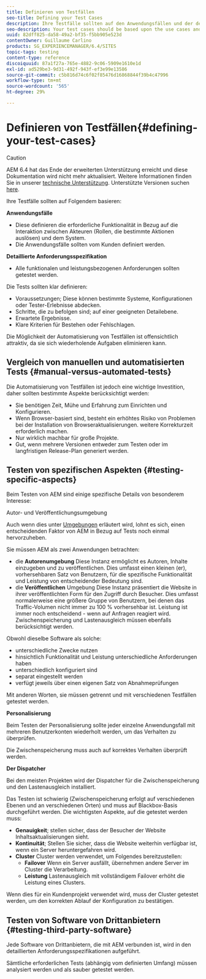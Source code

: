 ```yaml
---
title: Definieren von Testfällen
seo-title: Defining your Test Cases
description: Ihre Testfälle sollten auf den Anwendungsfällen und der detaillierten Anforderungsspezifikation basieren
seo-description: Your test cases should be based upon the use cases and the detailed requirements specification
uuid: 82dff825-da58-49a2-bf35-f5bb905e523d
contentOwner: Guillaume Carlino
products: SG_EXPERIENCEMANAGER/6.4/SITES
topic-tags: testing
content-type: reference
discoiquuid: 87a1f27a-765e-4882-9c06-5909e1610e1d
exl-id: ad529be3-9d31-492f-943f-ef3e99e13586
source-git-commit: c5b816d74c6f02f85476d16868844f39b4c47996
workflow-type: tm+mt
source-wordcount: '565'
ht-degree: 29%

---
```


# Definieren von Testfällen{#defining-your-test-cases}

>[!CAUTION]
>
>AEM 6.4 hat das Ende der erweiterten Unterstützung erreicht und diese Dokumentation wird nicht mehr aktualisiert. Weitere Informationen finden Sie in unserer [technische Unterstützung](https://helpx.adobe.com/de/support/programs/eol-matrix.html). Unterstützte Versionen suchen [here](https://experienceleague.adobe.com/docs/?lang=de).

Ihre Testfälle sollten auf Folgendem basieren:

**Anwendungsfälle**

* Diese definieren die erforderliche Funktionalität in Bezug auf die Interaktion zwischen Akteuren (Rollen, die bestimmte Aktionen auslösen) und dem System.
* Die Anwendungsfälle sollten vom Kunden definiert werden.

**Detaillierte Anforderungsspezifikation**

* Alle funktionalen und leistungsbezogenen Anforderungen sollten getestet werden.

Die Tests sollten klar definieren:

* Voraussetzungen; Diese können bestimmte Systeme, Konfigurationen oder Tester-Erlebnisse abdecken.
* Schritte, die zu befolgen sind; auf einer geeigneten Detailebene.
* Erwartete Ergebnisse.
* Klare Kriterien für Bestehen oder Fehlschlagen.

Die Möglichkeit der Automatisierung von Testfällen ist offensichtlich attraktiv, da sie sich wiederholende Aufgaben eliminieren kann.

## Vergleich von manuellen und automatisierten Tests {#manual-versus-automated-tests}

Die Automatisierung von Testfällen ist jedoch eine wichtige Investition, daher sollten bestimmte Aspekte berücksichtigt werden:

* Sie benötigen Zeit, Mühe und Erfahrung zum Einrichten und Konfigurieren.
* Wenn Browser-basiert sind, besteht ein erhöhtes Risiko von Problemen bei der Installation von Browseraktualisierungen. weitere Korrekturzeit erforderlich machen.
* Nur wirklich machbar für große Projekte.
* Gut, wenn mehrere Versionen entweder zum Testen oder im langfristigen Release-Plan generiert werden.

## Testen von spezifischen Aspekten {#testing-specific-aspects}

Beim Testen von AEM sind einige spezifische Details von besonderem Interesse:

Autor- und Veröffentlichungsumgebung

Auch wenn dies unter [Umgebungen](/help/sites-developing/the-basics.md#environments) erläutert wird, lohnt es sich, einen entscheidenden Faktor von AEM in Bezug auf Tests noch einmal hervorzuheben.

Sie müssen AEM als zwei Anwendungen betrachten:

* die **Autorenumgebung**
Diese Instanz ermöglicht es Autoren, Inhalte einzugeben und zu veröffentlichen.
Dies umfasst einen kleinen (er), vorhersehbaren Satz von Benutzern, für die spezifische Funktionalität und Leistung von entscheidender Bedeutung sind.
* die **Veröffentlichen** Umgebung Diese Instanz präsentiert die Website in ihrer veröffentlichten Form für den Zugriff durch Besucher.
Dies umfasst normalerweise eine größere Gruppe von Benutzern, bei denen das Traffic-Volumen nicht immer zu 100 % vorhersehbar ist. Leistung ist immer noch entscheidend - wenn auf Anfragen reagiert wird. Zwischenspeicherung und Lastenausgleich müssen ebenfalls berücksichtigt werden.

Obwohl dieselbe Software als solche:

* unterschiedliche Zwecke nutzen
* hinsichtlich Funktionalität und Leistung unterschiedliche Anforderungen haben
* unterschiedlich konfiguriert sind
* separat eingestellt werden
* verfügt jeweils über einen eigenen Satz von Abnahmeprüfungen

Mit anderen Worten, sie müssen getrennt und mit verschiedenen Testfällen getestet werden.

**Personalisierung**

Beim Testen der Personalisierung sollte jeder einzelne Anwendungsfall mit mehreren Benutzerkonten wiederholt werden, um das Verhalten zu überprüfen.

Die Zwischenspeicherung muss auch auf korrektes Verhalten überprüft werden.

**Der Dispatcher**

Bei den meisten Projekten wird der Dispatcher für die Zwischenspeicherung und den Lastenausgleich installiert.

Das Testen ist schwierig (Zwischenspeicherung erfolgt auf verschiedenen Ebenen und an verschiedenen Orten) und muss auf Blackbox-Basis durchgeführt werden. Die wichtigsten Aspekte, auf die getestet werden muss:

* **Genauigkeit**; stellen sicher, dass der Besucher der Website Inhaltsaktualisierungen sieht.
* **Kontinuität**; Stellen Sie sicher, dass die Website weiterhin verfügbar ist, wenn ein Server heruntergefahren wird.
* **Cluster**
Cluster werden verwendet, um Folgendes bereitzustellen:
   * **Failover**
Wenn ein Server ausfällt, übernehmen andere Server im Cluster die Verarbeitung.
   * **Leistung**
Lastenausgleich mit vollständigem Failover erhöht die Leistung eines Clusters.

Wenn dies für ein Kundenprojekt verwendet wird, muss der Cluster getestet werden, um den korrekten Ablauf der Konfiguration zu bestätigen.

## Testen von Software von Drittanbietern {#testing-third-party-software}

Jede Software von Drittanbietern, die mit AEM verbunden ist, wird in den detaillierten Anforderungsspezifikationen aufgeführt.

Sämtliche erforderlichen Tests (abhängig vom definierten Umfang) müssen analysiert werden und als sauber getestet werden.
